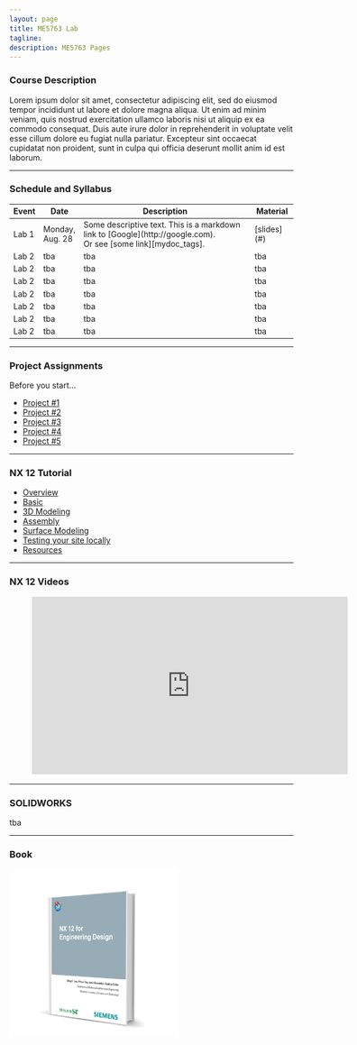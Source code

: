 ```yaml
---
layout: page
title: ME5763 Lab
tagline: 
description: ME5763 Pages
---
```

### Course Description
Lorem ipsum dolor sit amet, consectetur adipiscing elit, sed do eiusmod tempor incididunt ut labore et dolore magna aliqua. Ut enim ad minim veniam, quis nostrud exercitation ullamco laboris nisi ut aliquip ex ea commodo consequat. Duis aute irure dolor in reprehenderit in voluptate velit esse cillum dolore eu fugiat nulla pariatur. Excepteur sint occaecat cupidatat non proident, sunt in culpa qui officia deserunt mollit anim id est laborum.

---



### Schedule and Syllabus
<table>
<colgroup>
<col width="10%" />
<col width="10%" />
<col width="60%" />
<col width="15%" />
</colgroup>
<thead>
<tr class="header">
<th>Event</th>
<th>Date</th>
<th>Description</th>
<th>Material</th>
</tr>
</thead>
<tbody>
<tr>
<td markdown="span">Lab 1</td>
<td markdown="span">Monday, Aug. 28</td>
<td markdown="span">Some descriptive text. This is a markdown link to [Google](http://google.com). <br/> Or see [some link][mydoc_tags].</td>
<td markdown="span">[slides](#)</td>
</tr>

<tr>
<td markdown="span">Lab 2</td>
<td markdown="span">tba</td>
<td markdown="span">tba</td>
<td markdown="span">tba</td>
</tr>

<tr>
<td markdown="span">Lab 2</td>
<td markdown="span">tba</td>
<td markdown="span">tba</td>
<td markdown="span">tba</td>
</tr>

<tr>
<td markdown="span">Lab 2</td>
<td markdown="span">tba</td>
<td markdown="span">tba</td>
<td markdown="span">tba</td>
</tr>

<tr>
<td markdown="span">Lab 2</td>
<td markdown="span">tba</td>
<td markdown="span">tba</td>
<td markdown="span">tba</td>
</tr>

<tr>
<td markdown="span">Lab 2</td>
<td markdown="span">tba</td>
<td markdown="span">tba</td>
<td markdown="span">tba</td>
</tr>

<tr>
<td markdown="span">Lab 2</td>
<td markdown="span">tba</td>
<td markdown="span">tba</td>
<td markdown="span">tba</td>
</tr>

<tr>
<td markdown="span">Lab 2</td>
<td markdown="span">tba</td>
<td markdown="span">tba</td>
<td markdown="span">tba</td>
</tr>

</tbody>
</table>

---

### <a class="anchor" id="projects">Project Assignments</a>

Before you start...

- [Project #1](pages/project-1.html)
- [Project #2](pages/project-1.html)
- [Project #3](pages/project-1.html)
- [Project #4](pages/project-1.html)
- [Project #5](pages/project-1.html)

---

### <a class="anchor" id="tutorial">NX 12 Tutorial</a>

- [Overview](pages/overview.html)
- [Basic](pages/independent_site.html)
- [3D Modeling](pages/user_site.html)
- [Assembly](pages/nojekyll.html)
- [Surface Modeling](pages/project_site.html)
- [Testing your site locally](pages/local_test.html)
- [Resources](pages/resources.html)

---

### NX 12 Videos

<figure class="video_container">
  <iframe width="560" height="315" src="https://www.youtube.com/embed/v-XY5_FhXM0?rel=0" frameborder="0" allow="autoplay; encrypted-media" allowfullscreen></iframe>
</figure>



---

### SOLIDWORKS

tba

---


### Book
<img src='assets/images/NX12_for_engineering_design.png' width='300'>

